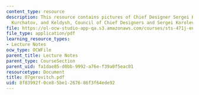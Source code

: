 ```yaml
---
content_type: resource
description: This resource contains pictures of Chief Designer Sergei Korolev, Korolev,
  Kurchatov, and Keldysh, Council of Chief Designers and Sergei Korolev in prison.
file: https://ol-ocw-studio-app-qa.s3.amazonaws.com/courses/sts-471j-engineering-apollo-the-moon-project-as-a-complex-system-spring-2007/8f83992f0ce85be1267686f3f64ede92_07gerovitch.pdf
file_type: application/pdf
learning_resource_types:
- Lecture Notes
ocw_type: OCWFile
parent_title: Lecture Notes
parent_type: CourseSection
parent_uid: fa1dae85-d0bb-9992-a76e-f39a0f5eac01
resourcetype: Document
title: 07gerovitch.pdf
uid: 8f83992f-0ce8-5be1-2676-86f3f64ede92
---
```

